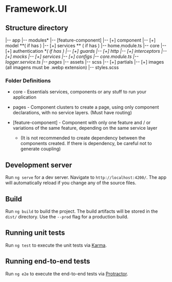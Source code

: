 # Framework.UI

## Structure directory

|-- app
    |-- modules*
       |-- [feature-component]
          |-- [+] component
          |-- [+] model **( if has )
          |-- [+] services ** ( if has )
          |-- home.module.ts
    |-- core
      |-- [+] authentication **( if has )
      |-- [+] guards
      |-- [+] http
      |-- [+] interceptors
      |-- [+] mocks
      |-- [+] services
      |-- [+] configs
      |-- core.module.ts
      |-- logger.service.ts
    |-- pages*
|-- assets
     |-- scss
          |-- [+] partials
          |-- [+] images (all imagens must be .webp extension)
          |-- styles.scss

### Folder Definitions

* core - Essentials services, components or any stuff to run your application

* pages - Component clusters to create a page, using only component declarations, with no service layers. (Must have routing)

* [feature-component] - Component with only one feature and / or variations of the same feature, depending on the same service layer
  * (It is not recommended to create dependency between the components created. If there is dependency, be careful not to generate coupling)

## Development server

Run `ng serve` for a dev server. Navigate to `http://localhost:4200/`. The app will automatically reload if you change any of the source files.

## Build

Run `ng build` to build the project. The build artifacts will be stored in the `dist/` directory. Use the `--prod` flag for a production build.

## Running unit tests

Run `ng test` to execute the unit tests via [Karma](https://karma-runner.github.io).

## Running end-to-end tests

Run `ng e2e` to execute the end-to-end tests via [Protractor](http://www.protractortest.org/).
